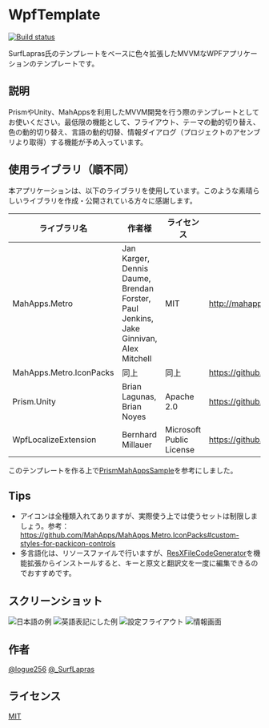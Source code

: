 # WpfTemplate
[![Build status](https://ci.appveyor.com/api/projects/status/fgo43rccop7sevjt?svg=true)](https://ci.appveyor.com/project/logue/wpftemplate)

SurfLapras氏のテンプレートをベースに色々拡張したMVVMなWPFアプリケーションのテンプレートです。

## 説明

PrismやUnity、MahAppsを利用したMVVM開発を行う際のテンプレートとしてお使いください。最低限の機能として、フライアウト、テーマの動的切り替え、色の動的切り替え、言語の動的切替、情報ダイアログ（プロジェクトのアセンブリより取得）する機能が予め入っています。

## 使用ライブラリ（順不同）

本アプリケーションは、以下のライブラリを使用しています。このような素晴らしいライブラリを作成・公開されている方々に感謝します。

|ライブラリ名           |作者様           |ライセンス|URL
|-----------------------|-----------------|----------|-----
|MahApps.Metro          |Jan Karger, Dennis Daume, Brendan Forster, Paul Jenkins, Jake Ginnivan, Alex Mitchell|MIT|<http://mahapps.com/>
|MahApps.Metro.IconPacks|同上             |同上      |<https://github.com/MahApps/MahApps.Metro.IconPacks>
|Prism.Unity            |Brian Lagunas, Brian Noyes|Apache 2.0|<https://github.com/PrismLibrary>
|WpfLocalizeExtension   |Bernhard Millauer|Microsoft Public License|<https://github.com/SeriousM/WPFLocalizationExtension>

このテンプレートを作る上で[PrismMahAppsSample](https://github.com/steve600/PrismMahAppsSample)を参考にしました。

## Tips

* アイコンは全種類入れてありますが、実際使う上では使うセットは制限しましょう。参考：<https://github.com/MahApps/MahApps.Metro.IconPacks#custom-styles-for-packicon-controls>
* 多言語化は、リソースファイルで行いますが、[ResXFileCodeGenerator](https://marketplace.visualstudio.com/items?itemName=LongLiang.ExtendedStronglyTypedResourceGenerator-18702)を機能拡張からインストールすると、キーと原文と翻訳文を一度に編集できるのでおすすめです。

## スクリーンショット

![日本語の例](https://github.com/logue/WpfTemplate/raw/master/image/ss1.png)
![英語表記にした例](https://github.com/logue/WpfTemplate/raw/master/image/ss2.png)
![設定フライアウト](https://github.com/logue/WpfTemplate/raw/master/image/ss3.png)
![情報画面](https://github.com/logue/WpfTemplate/raw/master/image/ss4.png)

## 作者

[@logue256](https://twitter.com/logue256)
[@_SurfLapras](https://twitter.com/_SurfLapras)

## ライセンス

[MIT](LICENSE)
